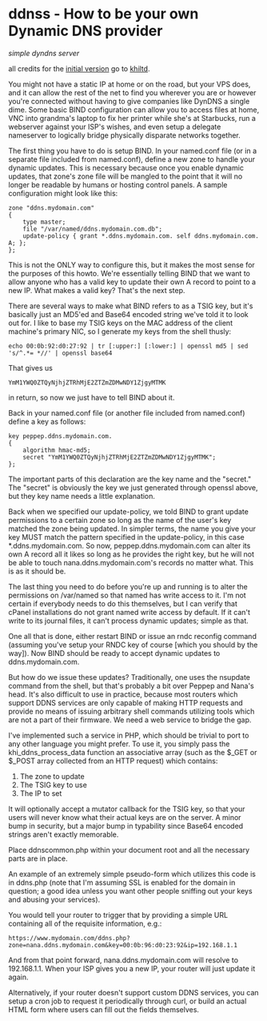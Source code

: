 # ddnss - How to be your own Dynamic DNS provider

*simple dyndns server*

all credits for the [initial version](https://www.knownhost.com/forums/threads/how-to-be-your-own-dynamic-dns-provider.925/) go to [khiltd](http://khiltd.com/).

You might not have a static IP at home or on the road, but your VPS does, and it can allow the rest of the net to find you wherever you are or however you're connected without having to give companies like DynDNS a single dime. Some basic BIND configuration can allow you to access files at home, VNC into grandma's laptop to fix her printer while she's at Starbucks, run a webserver against your ISP's wishes, and even setup a delegate nameserver to logically bridge physically disparate networks together.

The first thing you have to do is setup BIND. In your named.conf file (or in a separate file included from named.conf), define a new zone to handle your dynamic updates. This is necessary because once you enable dynamic updates, that zone's zone file will be mangled to the point that it will no longer be readable by humans or hosting control panels. A sample configuration might look like this:

    zone "ddns.mydomain.com"
    {
    	type master;
    	file "/var/named/ddns.mydomain.com.db";
    	update-policy { grant *.ddns.mydomain.com. self ddns.mydomain.com. A; };
    };

This is not the ONLY way to configure this, but it makes the most sense for the purposes of this howto. We're essentially telling BIND that we want to allow anyone who has a valid key to update their own A record to point to a new IP. What makes a valid key? That's the next step.

There are several ways to make what BIND refers to as a TSIG key, but it's basically just an MD5'ed and Base64 encoded string we've told it to look out for. I like to base my TSIG keys on the MAC address of the client machine's primary NIC, so I generate my keys from the shell thusly:

    echo 00:0b:92:d0:27:92 | tr [:upper:] [:lower:] | openssl md5 | sed 's/^.*= *//' | openssl base64

That gives us

    YmM1YWQ0ZTQyNjhjZTRhMjE2ZTZmZDMwNDY1ZjgyMTMK

in return, so now we just have to tell BIND about it.

Back in your named.conf file (or another file included from named.conf) define a key as follows:

    key peppep.ddns.mydomain.com.
    {
    	algorithm hmac-md5;
    	secret "YmM1YWQ0ZTQyNjhjZTRhMjE2ZTZmZDMwNDY1ZjgyMTMK";
    };

The important parts of this declaration are the key name and the "secret." The "secret" is obviously the key we just generated through openssl above, but they key name needs a little explanation.

Back when we specified our update-policy, we told BIND to grant update permissions to a certain zone so long as the name of the user's key matched the zone being updated. In simpler terms, the name you give your key MUST match the pattern specified in the update-policy, in this case *.ddns.mydomain.com. So now, peppep.ddns.mydomain.com can alter its own A record all it likes so long as he provides the right key, but he will not be able to touch nana.ddns.mydomain.com's records no matter what. This is as it should be.

The last thing you need to do before you're up and running is to alter the permissions on /var/named so that named has write access to it. I'm not certain if everybody needs to do this themselves, but I can verify that cPanel installations do not grant named write access by default. If it can't write to its journal files, it can't process dynamic updates; simple as that.

One all that is done, either restart BIND or issue an rndc reconfig command (assuming you've setup your RNDC key of course [which you should by the way]). Now BIND should be ready to accept dynamic updates to ddns.mydomain.com.

But how do we issue these updates? Traditionally, one uses the nsupdate command from the shell, but that's probably a bit over Peppep and Nana's head. It's also difficult to use in practice, because most routers which support DDNS services are only capable of making HTTP requests and provide no means of issuing arbitrary shell commands utilizing tools which are not a part of their firmware. We need a web service to bridge the gap.

I've implemented such a service in PHP, which should be trivial to port to any other language you might prefer. To use it, you simply pass the khi_ddns_process_data function an associative array (such as the $_GET or $_POST array collected from an HTTP request) which contains:

1. The zone to update
2. The TSIG key to use
3. The IP to set

It will optionally accept a mutator callback for the TSIG key, so that your users will never know what their actual keys are on the server. A minor bump in security, but a major bump in typability since Base64 encoded strings aren't exactly memorable.

Place ddnscommon.php within your document root and all the necessary parts are in place.

An example of an extremely simple pseudo-form which utilizes this code is in ddns.php (note that I'm assuming SSL is enabled for the domain in question; a good idea unless you want other people sniffing out your keys and abusing your services).

You would tell your router to trigger that by providing a simple URL containing all of the requisite information, e.g.:

    https://www.mydomain.com/ddns.php?zone=nana.ddns.mydomain.com&key=00:0b:96:d0:23:92&ip=192.168.1.1

And from that point forward, nana.ddns.mydomain.com will resolve to 192.168.1.1. When your ISP gives you a new IP, your router will just update it again.

Alternatively, if your router doesn't support custom DDNS services, you can setup a cron job to request it periodically through curl, or build an actual HTML form where users can fill out the fields themselves.
